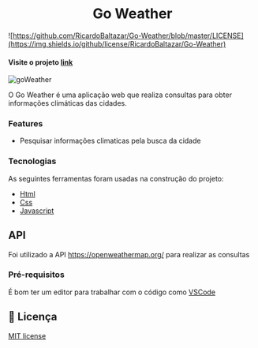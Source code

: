 <h1 align="center">Go Weather</h1>  
  
![https://github.com/RicardoBaltazar/Go-Weather/blob/master/LICENSE](https://img.shields.io/github/license/RicardoBaltazar/Go-Weather)  
  
#### Visite o projeto [link](https://ricardobaltazar.github.io/Go-Weather-javascript/)  
  
![goWeather](https://user-images.githubusercontent.com/56805229/86041280-d04fde80-ba1b-11ea-82dd-1a4f20ccc6b3.gif)  
  
O Go Weather é uma aplicação web que realiza consultas para obter informações climáticas das cidades.  
  
### Features

- Pesquisar informações climaticas pela busca da cidade  
  
### Tecnologias

As seguintes ferramentas foram usadas na construção do projeto:  
  
- [Html](https://developer.mozilla.org/pt-BR/docs/Web/HTML)
- [Css](https://developer.mozilla.org/pt-BR/docs/Web/CSS)
- [Javascript](https://developer.mozilla.org/pt-BR/docs/Web/JavaScript)  
    
  
## API  
Foi utilizado a API https://openweathermap.org/ para realizar as consultas  
  
### Pré-requisitos

É bom ter um editor para trabalhar com o código como [VSCode](https://code.visualstudio.com/) 
  
## :memo: Licença  
[MIT license](https://github.com/RicardoBaltazar/mediaDonate/blob/master/LICENSE)
